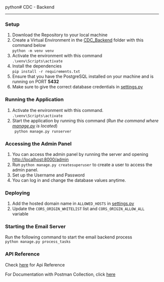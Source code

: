 python# CDC - Backend

---

### Setup

1. Download the Repository to your local machine <br>
2. Create a Virtual Environment in the [CDC_Backend](./) folder with this command below <br>
   `python -m venv venv`
3. Activate the environment with this command <br>
   `.\venv\Scripts\activate`
4. Install the dependencies <br>
   `pip install -r requirements.txt `
5. Ensure that you have the PostgreSQL installed on your machine and is running on PORT **5432** <br>
6. Make sure to give the correct database credentials in [settings.py](./CDC_Backend/CDC_Backend/settings.py)

### Running the Application

1. Activate the environment with this command. <br>
   `.\venv\Scripts\activate`
2. Start the application by running this command (_Run the command where [manage.py](./CDC_Backend/manage.py) is
   located_) <br>
   ` python manage.py runserver`

### Accessing the Admin Panel

1. You can access the admin panel by running the server and opening <http://localhost:8000/admin>
2. Run `python manage.py createsuperuser` to create a user to access the admin panel.
3. Set up the Username and Password
4. You can log in and change the database values anytime.

### Deploying

1. Add the hosted domain name in `ALLOWED_HOSTS` in [settings.py](./CDC_Backend/CDC_Backend/settings.py)
2. Update the `CORS_ORIGIN_WHITELIST` list and `CORS_ORIGIN_ALLOW_ALL` variable

### Starting the Email Server

Run the following command to start the email backend process <br>
`python manage.py process_tasks`

### API Reference

Check [here](./CDC_Backend/README.md) for Api Reference

For Documentation with Postman Collection,
click [here](https://documenter.getpostman.com/view/15531322/UVJfhuhQ#568ad036-ad0e-449a-a26f-4d86616b1393)
